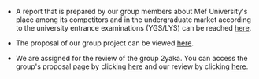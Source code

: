 
+ A report that is prepared by our group members about Mef University's place among its competitors and in the undergraduate market according to the university entrance examinations (YGS/LYS) can be reached [here](hw3.html).

+ The proposal of our group project can be viewed [here](project_proposal.html).

+ We are assigned for the review of the group 2yaka. You can access the group's proposal page by clicking [here](https://mef-bda503.github.io/gpj-2yaka/Group_Project2Yaka.html) and our review by clicking [here](review.html).
